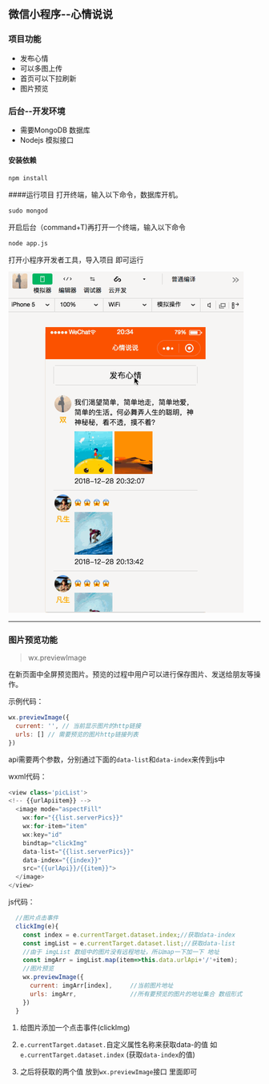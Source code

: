 ## 微信小程序--心情说说

### 项目功能
- 发布心情
- 可以多图上传
- 首页可以下拉刷新
- 图片预览

### 后台--开发环境
- 需要MongoDB 数据库
- Nodejs 模拟接口

#### 安装依赖

```cmd
npm install
```
####运行项目
打开终端，输入以下命令，数据库开机。

```cmd
sudo mongod
```
开启后台（command+T)再打开一个终端，输入以下命令

```cmd
node app.js
```
打开小程序开发者工具，导入项目 即可运行

![image](https://github.com/lijunshuang/images/blob/master/xiaochengxu.gif?raw=true)




---


### 图片预览功能
> wx.previewImage

在新页面中全屏预览图片。预览的过程中用户可以进行保存图片、发送给朋友等操作。

示例代码：

``` javascript
wx.previewImage({
  current: '', // 当前显示图片的http链接
  urls: [] // 需要预览的图片http链接列表
})
```

api需要两个参数，分别通过下面的`data-list`和`data-index`来传到js中

wxml代码：

``` javascript
<view class='picList'>
<!-- {{urlApiitem}} -->
  <image mode="aspectFill"
    wx:for="{{list.serverPics}}"
    wx:for-item="item"
    wx:key="id" 
    bindtap="clickImg"
    data-list="{{list.serverPics}}"
    data-index="{{index}}"
    src="{{urlApi}}/{{item}}">
  </image>
</view>
```

js代码：

``` javascript
  //图片点击事件
  clickImg(e){
    const index = e.currentTarget.dataset.index;//获取data-index
    const imgList = e.currentTarget.dataset.list;//获取data-list 
    //由于 imgList 数组中的图片没有远程地址，所以map一下加一下 地址
    const imgArr = imgList.map(item=>this.data.urlApi+'/'+item);
    //图片预览
    wx.previewImage({
      current: imgArr[index],     //当前图片地址
      urls: imgArr,               //所有要预览的图片的地址集合 数组形式
    })
  }
```
1. 给图片添加一个点击事件(clickImg) 

2. `e.currentTarget.dataset.`自定义属性名称来获取data-的值 如`e.currentTarget.dataset.index`  (获取`data-index`的值)

3. 之后将获取的两个值 放到`wx.previewImage`接口 里面即可










